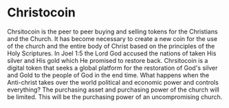 # Christocoin
Chrsitocoin is the peer to peer buying and selling tokens for the Christians and the Church. It has become necessary to create a new coin for the use of the church and the entire body of Christ based on the principles of the Holy Scriptures. In Joel 1:5 the Lord God accused the nations of taken His silver and His gold which He promised to restore back. Chrsitocoin is a digital token that seeks a global platform for the restoration of God's silver and Gold to the people of God in the end time. What happens when the Anti-christ takes over the world political and economic power and controls everything? The purchasing asset and purchasing power of the church will be limited. This will be the  purchasing power of an uncompromising church.
